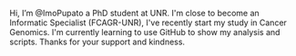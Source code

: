 Hi, I’m @ImoPupato a PhD student at UNR. I'm close to become an Informatic Specialist (FCAGR-UNR), I've recently start my study in Cancer Genomics. I'm currently learning to use GitHub to show my analysis and scripts.
Thanks for your support and kindness.

